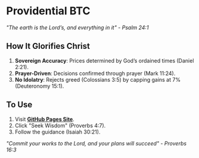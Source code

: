 # Providential BTC  
*"The earth is the Lord’s, and everything in it" - Psalm 24:1*  

## How It Glorifies Christ  
1. **Sovereign Accuracy**: Prices determined by God’s ordained times (Daniel 2:21).  
2. **Prayer-Driven**: Decisions confirmed through prayer (Mark 11:24).  
3. **No Idolatry**: Rejects greed (Colossians 3:5) by capping gains at 7% (Deuteronomy 15:1).  

## To Use  
1. Visit **[GitHub Pages Site](https://craigwilliam026.github.io/Providential-BTC)**.  
2. Click "Seek Wisdom" (Proverbs 4:7).  
3. Follow the guidance (Isaiah 30:21).  

*"Commit your works to the Lord, and your plans will succeed" - Proverbs 16:3*  
